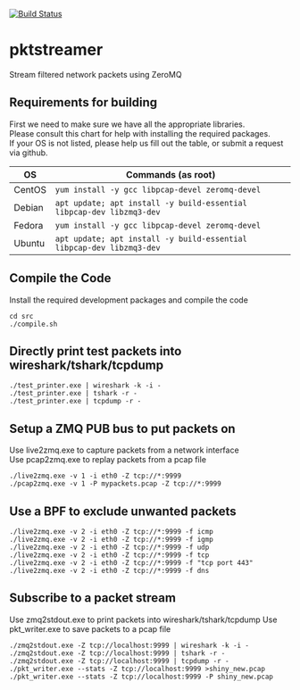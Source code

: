 [![Build Status](https://travis-ci.com/Fullaxx/pktstreamer.svg?branch=master)](https://travis-ci.com/Fullaxx/pktstreamer)

# pktstreamer
Stream filtered network packets using ZeroMQ

## Requirements for building
First we need to make sure we have all the appropriate libraries. \
Please consult this chart for help with installing the required packages. \
If your OS is not listed, please help us fill out the table, or submit a request via github.

| OS     | Commands (as root)                                                   |
| ------ | -------------------------------------------------------------------- |
| CentOS | `yum install -y gcc libpcap-devel zeromq-devel`                      |
| Debian | `apt update; apt install -y build-essential libpcap-dev libzmq3-dev` |
| Fedora | `yum install -y gcc libpcap-devel zeromq-devel`                      |
| Ubuntu | `apt update; apt install -y build-essential libpcap-dev libzmq3-dev` |

## Compile the Code
Install the required development packages and compile the code
```
cd src
./compile.sh
```

## Directly print test packets into wireshark/tshark/tcpdump
```
./test_printer.exe | wireshark -k -i -
./test_printer.exe | tshark -r -
./test_printer.exe | tcpdump -r -
```

## Setup a ZMQ PUB bus to put packets on
Use live2zmq.exe to capture packets from a network interface \
Use pcap2zmq.exe to replay packets from a pcap file
```
./live2zmq.exe -v 1 -i eth0 -Z tcp://*:9999
./pcap2zmq.exe -v 1 -P mypackets.pcap -Z tcp://*:9999
```

## Use a BPF to exclude unwanted packets
```
./live2zmq.exe -v 2 -i eth0 -Z tcp://*:9999 -f icmp
./live2zmq.exe -v 2 -i eth0 -Z tcp://*:9999 -f igmp
./live2zmq.exe -v 2 -i eth0 -Z tcp://*:9999 -f udp
./live2zmq.exe -v 2 -i eth0 -Z tcp://*:9999 -f tcp
./live2zmq.exe -v 2 -i eth0 -Z tcp://*:9999 -f "tcp port 443"
./live2zmq.exe -v 2 -i eth0 -Z tcp://*:9999 -f dns
```

## Subscribe to a packet stream
Use zmq2stdout.exe to print packets into wireshark/tshark/tcpdump
Use pkt_writer.exe to save packets to a pcap file
```
./zmq2stdout.exe -Z tcp://localhost:9999 | wireshark -k -i -
./zmq2stdout.exe -Z tcp://localhost:9999 | tshark -r -
./zmq2stdout.exe -Z tcp://localhost:9999 | tcpdump -r -
./pkt_writer.exe --stats -Z tcp://localhost:9999 >shiny_new.pcap
./pkt_writer.exe --stats -Z tcp://localhost:9999 -P shiny_new.pcap
```
